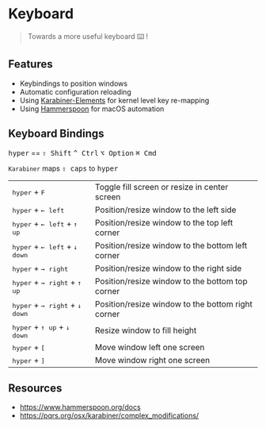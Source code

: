 # Keyboard

> Towards a more useful keyboard ⌨️ !

## Features

- Keybindings to position windows
- Automatic configuration reloading
- Using [Karabiner-Elements](https://pqrs.org/osx/karabiner) for kernel level
  key re-mapping
- Using [Hammerspoon](http://www.hammerspoon.org) for macOS automation

## Keyboard Bindings

<kbd>hyper</kbd> == <kbd>⇧ Shift</kbd> <kbd>^ Ctrl</kbd> <kbd>⌥ Option</kbd>
<kbd>⌘ Cmd</kbd>

`Karabiner` maps <kbd>⇪ caps</kbd> to <kbd>hyper</kbd>

<table>
  <tr>
    <td><kbd>hyper</kbd> + <kbd>F</kbd></td>
    <td>Toggle fill screen or resize in center screen</td>
  </tr>
  <tr>
    <td><kbd>hyper</kbd> + <kbd>&leftarrow; left</kbd></td>
    <td>Position/resize window to the left side</td>
  </tr>
  <tr>
    <td><kbd>hyper</kbd> + <kbd>&leftarrow; left</kbd> + <kbd>&uparrow; up</kbd></td>
    <td>Position/resize window to the top left corner</td>
  </tr>
  <tr>
    <td><kbd>hyper</kbd> + <kbd>&leftarrow; left</kbd> + <kbd>&downarrow; down</kbd></td>
    <td>Position/resize window to the bottom left corner</td>
  </tr>
  <tr>
    <td><kbd>hyper</kbd> + <kbd>&rightarrow; right</kbd></td>
    <td>Position/resize window to the right side</td>
  </tr>
  <tr>
    <td><kbd>hyper</kbd> + <kbd>&rightarrow; right</kbd> + <kbd>&uparrow; up</kbd></td>
    <td>Position/resize window to the bottom top corner</td>
  </tr>
  <tr>
    <td><kbd>hyper</kbd> + <kbd>&rightarrow; right</kbd> + <kbd>&downarrow; down</kbd></td>
    <td>Position/resize window to the bottom right corner</td>
  </tr>
  <tr>
    <td><kbd>hyper</kbd> + <kbd>&uparrow; up</kbd> + <kbd>&downarrow; down</kbd></td>
    <td>Resize window to fill height</td>
  </tr>
  <tr>
    <td><kbd>hyper</kbd> + <kbd>[</kbd></td>
    <td>Move window left one screen</td>
  </tr>
  <tr>
    <td><kbd>hyper</kbd> + <kbd>]</kbd></td>
    <td>Move window right one screen</td>
  </tr>
</table>

## Resources

- https://www.hammerspoon.org/docs
- https://pqrs.org/osx/karabiner/complex_modifications/
